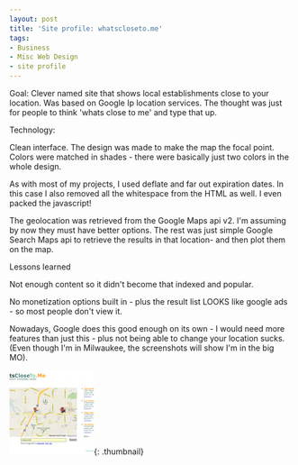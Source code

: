 ```yaml
---
layout: post
title: 'Site profile: whatscloseto.me'
tags:
- Business
- Misc Web Design
- site profile
---
```

Goal: Clever named site that shows local establishments close to your location.  Was based on Google Ip location services.  The thought was just for people to think 'whats close to me' and type that up.

Technology:

Clean interface.  The design was made to make the map the focal point.  Colors were matched in shades - there were basically just two colors in the whole design.  

As with most of my projects, I used deflate and far out expiration dates.  In this case I also removed all the whitespace from the HTML as well.  I even packed the javascript!

The geolocation was retrieved from the Google Maps api v2.  I'm assuming by now they must have better options.  The rest was just simple Google Search Maps api to retrieve the results in that location- and then plot them on the map.

Lessons learned

Not enough content so it didn't become that indexed and popular.

No monetization options built in - plus the result list LOOKS like google ads - so most people don't view it.

Nowadays, Google does this good enough on its own - I would need more features than just this - plus not being able to change your location sucks.  (Even though I'm in Milwaukee, the screenshots will show I'm in the big MO).

[![](/uploads/2012/Screenshot-at-2012-03-14-201600-150x150.png)](/uploads/2012/Screenshot-at-2012-03-14-201600.png){: .thumbnail}
